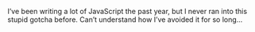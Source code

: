 I’ve been writing a lot of JavaScript the past year, but I never ran into this stupid gotcha before. Can’t understand how I’ve avoided it for so long...
